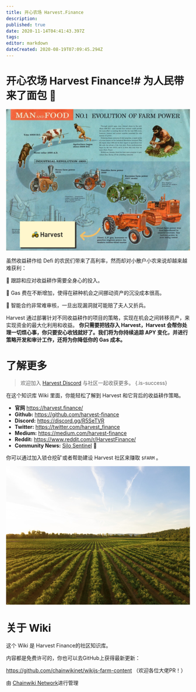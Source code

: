 ```yaml
---
title: 开心农场 Harvest.Finance
description: 
published: true
date: 2020-11-14T04:41:43.397Z
tags: 
editor: markdown
dateCreated: 2020-08-19T07:09:45.294Z
---
```


# 开心农场 Harvest Finance!# 为人民带来了面包 :bread:

![1_gzr5tqzolykqdghxmwxbaq.png](/1_gzr5tqzolykqdghxmwxbaq.png)



虽然收益耕作给 Defi 的农民们带来了高利率，然而却对小散户小农来说却越来越难获利：

:corn: 跟踪和应对收益耕作需要全身心的投入。

:carrot: Gas 费在不断增加，使得在耕种机会之间挪动资产的沉没成本很高。

:tomato: 智能合约非常难审核，一旦出现漏洞就可能赔了夫人又折兵。

Harvest 通过部署针对不同收益耕作的项目的策略，实现在机会之间转移资产，来实现资金的最大化利用和收益。 **你只需要把钱存入 Harvest，Harvest 会帮你处理一切烦心事，你只要安心收钱就好了。我们将为你持续追踪 APY 变化，并进行策略开发和审计工作，还将为你降低你的 Gas 成本。**

# 了解更多

>欢迎加入 [Harvest Discord](https://discord.gg/R5SeTVR) 与社区一起收获更多。
{.is-success}

在这个知识库 Wiki 里面，你能轻松了解到 Harvest 和它背后的收益耕作策略。

- **官网** https://harvest.finance/
- **Github:** https://github.com/harvest-finance
- **Discord:** https://discord.gg/R5SeTVR
- **Twitter:** https://twitter.com/harvest_finance
- **Medium:** https://medium.com/harvest-finance
- **Reddit:** https://www.reddit.com/r/HarvestFinance/
- **Community News:** [Silo Sentinel](/sentinel) :newspaper:


你可以通过加入锁仓挖矿或者帮助建设 Harvest 社区来赚取 `$FARM` 。

![harvest.jpeg](/harvest.jpeg)

# 关于 Wiki

这个 Wiki 是 Harvest Finance的社区知识库。

内容都是免费许可的，你也可以去GitHub上获得最新更新：

https://github.com/chainwikinet/wikijs-farm-content （欢迎各位大佬PR！）

由 [Chainwiki Network](https://meta.chainwiki.dev/)进行管理
